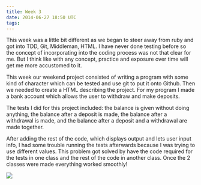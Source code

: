 ```yaml
---
title: Week 3
date: 2014-06-27 18:50 UTC
tags:
---
```



This week was a little bit different as we began to steer away from ruby and got
into TDD, Git, Middleman, HTML. I have never done testing before so the concept
of incorporating into the coding process was not that clear for me. But I think
like with any concept, practice and exposure over time will get me more accustomed
to it.

This week our weekend project consisted of writing a program with some kind of
character which can be tested and use git to put it onto Github. Then we needed
to create a HTML describing the project. For my program I made a bank account
which allows the user to withdraw and make deposits.

The tests I did for this project included: the balance is given without doing
anything, the balance after a deposit is made, the balance after a withdrawal is
made, and the balance after a deposit and a withdrawal are made together.

After adding the rest of the code, which displays output and lets user input info,
I had some trouble running the tests afterwards because I was trying to use different
values. This problem got solved by have the code required for the tests in one
class and the rest of the code in another class. Once the 2 classes were made
everything worked smoothly!

![](http://media1.giphy.com/media/E6fZ47O87uC7S/giphy.gif)
